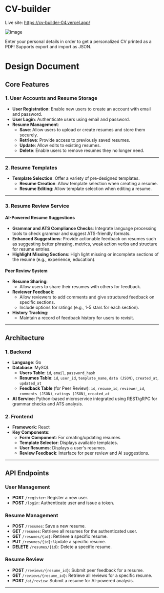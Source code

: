 # CV-builder

Live site: https://cv-builder-04.vercel.app/

![image](https://github.com/vincentanu04/CV-builder/assets/121442433/942b90a5-3863-4e74-a2d8-1170e63830c8)

Enter your personal details in order to get a personalized CV printed as a PDF! Supports export and import as JSON.

# Design Document

## Core Features

### 1. User Accounts and Resume Storage

- **User Registration**: Enable new users to create an account with email and password.
- **User Login**: Authenticate users using email and password.
- **Resume Management**:
  - **Save**: Allow users to upload or create resumes and store them securely.
  - **Retrieve**: Provide access to previously saved resumes.
  - **Update**: Allow edits to existing resumes.
  - **Delete**: Enable users to remove resumes they no longer need.

---

### 2. Resume Templates

- **Template Selection**: Offer a variety of pre-designed templates.
  - **Resume Creation**: Allow template selection when creating a resume.
  - **Resume Editing**: Allow template selection when editing a resume.

---

### 3. Resume Review Service

#### **AI-Powered Resume Suggestions**

- **Grammar and ATS Compliance Checks**: Integrate language processing tools to check grammar and suggest ATS-friendly formats.
- **Enhanced Suggestions**: Provide actionable feedback on resumes such as suggesting better phrasing, metrics, weak action verbs and structure for resume entries.
- **Highlight Missing Sections**: High light missing or incomplete sections of the resume (e.g., experience, education).

#### **Peer Review System**

- **Resume Sharing**:
  - Allow users to share their resumes with others for feedback.
- **Reviewer Feedback**:
  - Allow reviewers to add comments and give structured feedback on specific sections.
  - Include options for ratings (e.g., 1-5 stars for each section).
- **History Tracking**:
  - Maintain a record of feedback history for users to revisit.

---

## Architecture

### 1. Backend

- **Language**: Go
- **Database**: MySQL
  - **Users Table**: `id`, `email`, `password_hash`
  - **Resumes Table**: `id`, `user_id`, `template_name`, `data (JSON)`, `created_at`, `updated_at`
  - **Feedback Table** (for Peer Review): `id`, `resume_id`, `reviewer_id`, `comments (JSON)`, `ratings (JSON)`, `created_at`
- **AI Service**: Python-based microservice integrated using REST/gRPC for grammar checks and ATS analysis.

### 2. Frontend

- **Framework**: React
- **Key Components**:
  - **Form Component**: For creating/updating resumes.
  - **Template Selector**: Displays available templates.
  - **User Resumes**: Displays a user's resumes.
  - **Review Feedback**: Interface for peer review and AI suggestions.

---

## API Endpoints

### User Management

- **POST** `/register`: Register a new user.
- **POST** `/login`: Authenticate user and issue a token.

### Resume Management

- **POST** `/resumes`: Save a new resume.
- **GET** `/resumes`: Retrieve all resumes for the authenticated user.
- **GET** `/resumes/{id}`: Retrieve a specific resume.
- **PUT** `/resumes/{id}`: Update a specific resume.
- **DELETE** `/resumes/{id}`: Delete a specific resume.

### Resume Review

- **POST** `/reviews/{resume_id}`: Submit peer feedback for a resume.
- **GET** `/reviews/{resume_id}`: Retrieve all reviews for a specific resume.
- **POST** `/ai/review`: Submit a resume for AI-powered analysis.

---
